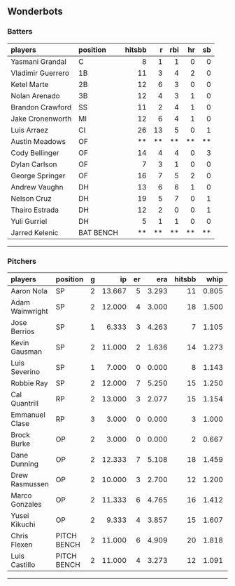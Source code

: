 ## Wonderbots

### Batters

 
|players           |position  | hitsbb|  r| rbi| hr| sb| 
|:-----------------|:---------|------:|--:|---:|--:|--:| 
|Yasmani Grandal   |C         |      8|  1|   1|  0|  0| 
|Vladimir Guerrero |1B        |     11|  3|   4|  2|  0| 
|Ketel Marte       |2B        |     12|  6|   3|  0|  0| 
|Nolan Arenado     |3B        |     12|  4|   3|  1|  0| 
|Brandon Crawford  |SS        |     11|  2|   4|  1|  0| 
|Jake Cronenworth  |MI        |     12|  6|   4|  1|  0| 
|Luis Arraez       |CI        |     26| 13|   5|  0|  1| 
|Austin Meadows    |OF        |     **| **|  **| **| **| 
|Cody Bellinger    |OF        |     14|  4|   4|  0|  3| 
|Dylan Carlson     |OF        |      7|  3|   1|  0|  0| 
|George Springer   |OF        |     16|  7|   5|  2|  0| 
|Andrew Vaughn     |DH        |     13|  6|   6|  1|  0| 
|Nelson Cruz       |DH        |     19|  5|   7|  0|  1| 
|Thairo Estrada    |DH        |     12|  2|   0|  0|  1| 
|Yuli Gurriel      |DH        |      5|  1|   1|  0|  0| 
|Jarred Kelenic    |BAT BENCH |     **| **|  **| **| **| 


* * *

### Pitchers

 
|players         |position    |  g|     ip| er|   era| hitsbb|  whip| so|  w| sv| 
|:---------------|:-----------|--:|------:|--:|-----:|------:|-----:|--:|--:|--:| 
|Aaron Nola      |SP          |  2| 13.667|  5| 3.293|     11| 0.805| 19|  1|  0| 
|Adam Wainwright |SP          |  2| 12.000|  4| 3.000|     18| 1.500|  5|  1|  0| 
|Jose Berrios    |SP          |  1|  6.333|  3| 4.263|      7| 1.105|  7|  0|  0| 
|Kevin Gausman   |SP          |  2| 11.000|  2| 1.636|     14| 1.273| 11|  1|  0| 
|Luis Severino   |SP          |  1|  7.000|  0| 0.000|      8| 1.143|  5|  0|  0| 
|Robbie Ray      |SP          |  2| 12.000|  7| 5.250|     15| 1.250| 18|  0|  0| 
|Cal Quantrill   |RP          |  2| 13.000|  3| 2.077|     15| 1.154|  8|  0|  0| 
|Emmanuel Clase  |RP          |  3|  3.000|  0| 0.000|      3| 1.000|  4|  0|  0| 
|Brock Burke     |OP          |  2|  3.000|  0| 0.000|      2| 0.667|  1|  0|  0| 
|Dane Dunning    |OP          |  2| 12.333|  7| 5.108|     18| 1.459| 14|  0|  0| 
|Drew Rasmussen  |OP          |  2| 10.000|  3| 2.700|     12| 1.200| 14|  2|  0| 
|Marco Gonzales  |OP          |  2| 11.333|  6| 4.765|     16| 1.412|  5|  2|  0| 
|Yusei Kikuchi   |OP          |  2|  9.333|  4| 3.857|     15| 1.607| 11|  0|  0| 
|Chris Flexen    |PITCH BENCH |  2| 11.000|  6| 4.909|     20| 1.818|  8|  1|  0| 
|Luis Castillo   |PITCH BENCH |  2| 11.000|  4| 3.273|     12| 1.091| 11|  1|  0| 


* * *


